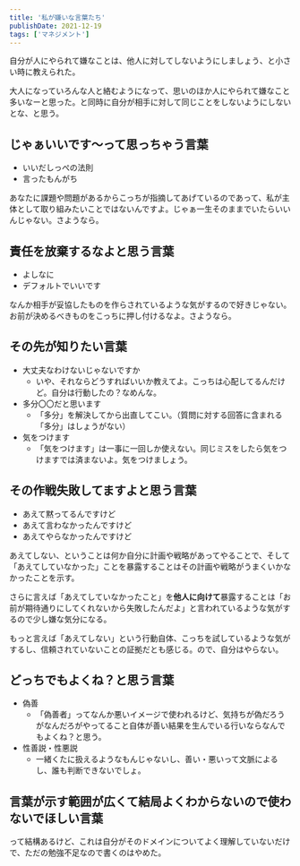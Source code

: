 ```yaml
---
title: '私が嫌いな言葉たち'
publishDate: 2021-12-19
tags: ['マネジメント']
---
```


自分が人にやられて嫌なことは、他人に対してしないようにしましょう、と小さい時に教えられた。

大人になっていろんな人と絡むようになって、思いのほか人にやられて嫌なこと多いなーと思った。と同時に自分が相手に対して同じことをしないようにしないとな、と思う。

## じゃぁいいです〜って思っちゃう言葉

* いいだしっぺの法則
* 言ったもんがち

あなたに課題や問題があるからこっちが指摘してあげているのであって、私が主体として取り組みたいことではないんですよ。じゃぁ一生そのままでいたらいいんじゃない。さようなら。

## 責任を放棄するなよと思う言葉

* よしなに
* デフォルトでいいです

なんか相手が妥協したものを作らされているような気がするので好きじゃない。お前が決めるべきものをこっちに押し付けるなよ。さようなら。

## その先が知りたい言葉

* 大丈夫なわけないじゃないですか
  * いや、それならどうすればいいか教えてよ。こっちは心配してるんだけど。自分は行動したの？なめんな。
* 多分〇〇だと思います
  * 「多分」を解決してから出直してこい。（質問に対する回答に含まれる「多分」はしょうがない）
* 気をつけます
  * 「気をつけます」は一事に一回しか使えない。同じミスをしたら気をつけますでは済まないよ。気をつけましょう。

## その作戦失敗してますよと思う言葉

* あえて黙ってるんですけど
* あえて言わなかったんですけど
* あえてやらなかったんですけど

あえてしない、ということは何か自分に計画や戦略があってやることで、そして「あえてしていなかった」ことを暴露することはその計画や戦略がうまくいかなかったことを示す。

さらに言えば「あえてしていなかったこと」を**他人に向けて**暴露することは「お前が期待通りにしてくれないから失敗したんだよ」と言われているような気がするので少し嫌な気分になる。

もっと言えば「あえてしない」という行動自体、こっちを試しているような気がするし、信頼されていないことの証拠だとも感じる。ので、自分はやらない。

## どっちでもよくね？と思う言葉

* 偽善
  * 「偽善者」ってなんか悪いイメージで使われるけど、気持ちが偽だろうがなんだろがやってること自体が善い結果を生んでいる行いならなんでもよくね？と思う。
* 性善説・性悪説
  * 一緒くたに扱えるようなもんじゃないし、善い・悪いって文脈によるし、誰も判断できないでしょ。

## 言葉が示す範囲が広くて結局よくわからないので使わないでほしい言葉

って結構あるけど、これは自分がそのドメインについてよく理解していないだけで、ただの勉強不足なので書くのはやめた。
